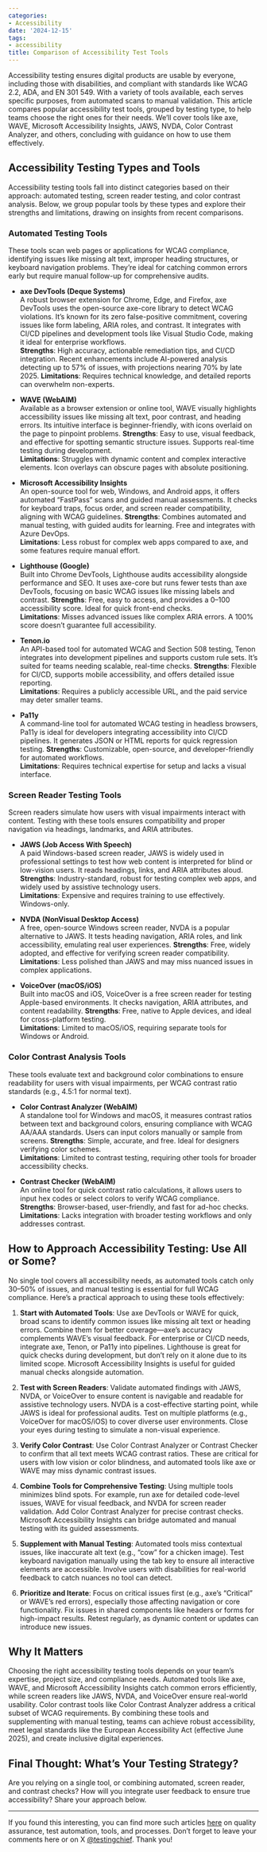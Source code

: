 ```yaml
---
categories:
- Accessibility
date: '2024-12-15'
tags:
- accessibility
title: Comparison of Accessibility Test Tools
---
```


Accessibility testing ensures digital products are usable by everyone, including those with disabilities, and compliant with standards like WCAG 2.2, ADA, and EN 301 549. With a variety of tools available, each serves specific purposes, from automated scans to manual validation. This article compares popular accessibility test tools, grouped by testing type, to help teams choose the right ones for their needs. We’ll cover tools like axe, WAVE, Microsoft Accessibility Insights, JAWS, NVDA, Color Contrast Analyzer, and others, concluding with guidance on how to use them effectively.

## Accessibility Testing Types and Tools

Accessibility testing tools fall into distinct categories based on their approach: automated testing, screen reader testing, and color contrast analysis. Below, we group popular tools by these types and explore their strengths and limitations, drawing on insights from recent comparisons.[](https://blog.scottlogic.com/2023/09/27/accessibility-tooling-wave-vs-axe.html)[](https://accessibility-test.org/blog/compare/eaa-compliance-tool-axe-vs-wave-vs-lighthouse-comparison/)[](https://dev.to/maria_bueno/2025-guide-best-10-accessibility-testing-tools-automated-41)

### Automated Testing Tools
These tools scan web pages or applications for WCAG compliance, identifying issues like missing alt text, improper heading structures, or keyboard navigation problems. They’re ideal for catching common errors early but require manual follow-up for comprehensive audits.

- **axe DevTools (Deque Systems)**  
  A robust browser extension for Chrome, Edge, and Firefox, axe DevTools uses the open-source axe-core library to detect WCAG violations. It’s known for its zero false-positive commitment, covering issues like form labeling, ARIA roles, and contrast. It integrates with CI/CD pipelines and development tools like Visual Studio Code, making it ideal for enterprise workflows.  
  **Strengths**: High accuracy, actionable remediation tips, and CI/CD integration. Recent enhancements include AI-powered analysis detecting up to 57% of issues, with projections nearing 70% by late 2025.  [](https://accessibility-test.org/blog/compare/eaa-compliance-tool-axe-vs-wave-vs-lighthouse-comparison/)[](https://dev.to/maria_bueno/2025-guide-best-10-accessibility-testing-tools-automated-41)
  **Limitations**: Requires technical knowledge, and detailed reports can overwhelm non-experts.  

- **WAVE (WebAIM)**  
  Available as a browser extension or online tool, WAVE visually highlights accessibility issues like missing alt text, poor contrast, and heading errors. Its intuitive interface is beginner-friendly, with icons overlaid on the page to pinpoint problems.  [](https://blog.scottlogic.com/2023/09/27/accessibility-tooling-wave-vs-axe.html)
  **Strengths**: Easy to use, visual feedback, and effective for spotting semantic structure issues. Supports real-time testing during development.  
  **Limitations**: Struggles with dynamic content and complex interactive elements. Icon overlays can obscure pages with absolute positioning.  [](https://www.prometsource.com/blog/best-automated-web-accessibility-tools)[](https://engineering.deptagency.com/testing-accessibility)

- **Microsoft Accessibility Insights**  
  An open-source tool for web, Windows, and Android apps, it offers automated “FastPass” scans and guided manual assessments. It checks for keyboard traps, focus order, and screen reader compatibility, aligning with WCAG guidelines.  [](https://dev.to/maria_bueno/2025-guide-best-10-accessibility-testing-tools-automated-41)[](https://www.lambdatest.com/blog/accessibility-testing-tools/)
  **Strengths**: Combines automated and manual testing, with guided audits for learning. Free and integrates with Azure DevOps.  
  **Limitations**: Less robust for complex web apps compared to axe, and some features require manual effort.  

- **Lighthouse (Google)**  
  Built into Chrome DevTools, Lighthouse audits accessibility alongside performance and SEO. It uses axe-core but runs fewer tests than axe DevTools, focusing on basic WCAG issues like missing labels and contrast.  [](https://accessibility-test.org/blog/compare/eaa-compliance-tool-axe-vs-wave-vs-lighthouse-comparison/)[](https://www.prometsource.com/blog/best-automated-web-accessibility-tools)
  **Strengths**: Free, easy to access, and provides a 0–100 accessibility score. Ideal for quick front-end checks.  
  **Limitations**: Misses advanced issues like complex ARIA errors. A 100% score doesn’t guarantee full accessibility.  [](https://engineering.deptagency.com/testing-accessibility)

- **Tenon.io**  
  An API-based tool for automated WCAG and Section 508 testing, Tenon integrates into development pipelines and supports custom rule sets. It’s suited for teams needing scalable, real-time checks.  [](https://dev.to/maria_bueno/2025-guide-best-10-accessibility-testing-tools-automated-41)[](https://www.lambdatest.com/blog/accessibility-testing-tools/)
  **Strengths**: Flexible for CI/CD, supports mobile accessibility, and offers detailed issue reporting.  
  **Limitations**: Requires a publicly accessible URL, and the paid service may deter smaller teams.  [](https://engineering.deptagency.com/testing-accessibility)

- **Pa11y**  
  A command-line tool for automated WCAG testing in headless browsers, Pa11y is ideal for developers integrating accessibility into CI/CD pipelines. It generates JSON or HTML reports for quick regression testing.  [](https://dev.to/maria_bueno/2025-guide-best-10-accessibility-testing-tools-automated-41)[](https://www.lambdatest.com/blog/accessibility-testing-tools/)
  **Strengths**: Customizable, open-source, and developer-friendly for automated workflows.  
  **Limitations**: Requires technical expertise for setup and lacks a visual interface.  

### Screen Reader Testing Tools
Screen readers simulate how users with visual impairments interact with content. Testing with these tools ensures compatibility and proper navigation via headings, landmarks, and ARIA attributes.

- **JAWS (Job Access With Speech)**  
  A paid Windows-based screen reader, JAWS is widely used in professional settings to test how web content is interpreted for blind or low-vision users. It reads headings, links, and ARIA attributes aloud.  [](https://www.lambdatest.com/blog/accessibility-testing-tools/)
  **Strengths**: Industry-standard, robust for testing complex web apps, and widely used by assistive technology users.  
  **Limitations**: Expensive and requires training to use effectively. Windows-only.  

- **NVDA (NonVisual Desktop Access)**  
  A free, open-source Windows screen reader, NVDA is a popular alternative to JAWS. It tests heading navigation, ARIA roles, and link accessibility, emulating real user experiences.  [](https://blog.scottlogic.com/2023/09/27/accessibility-tooling-wave-vs-axe.html)[](https://www.lambdatest.com/blog/accessibility-testing-tools/)
  **Strengths**: Free, widely adopted, and effective for verifying screen reader compatibility.  
  **Limitations**: Less polished than JAWS and may miss nuanced issues in complex applications.  

- **VoiceOver (macOS/iOS)**  
  Built into macOS and iOS, VoiceOver is a free screen reader for testing Apple-based environments. It checks navigation, ARIA attributes, and content readability.  [](https://www.lambdatest.com/blog/accessibility-testing-tools/)
  **Strengths**: Free, native to Apple devices, and ideal for cross-platform testing.  
  **Limitations**: Limited to macOS/iOS, requiring separate tools for Windows or Android.  

### Color Contrast Analysis Tools
These tools evaluate text and background color combinations to ensure readability for users with visual impairments, per WCAG contrast ratio standards (e.g., 4.5:1 for normal text).

- **Color Contrast Analyzer (WebAIM)**  
  A standalone tool for Windows and macOS, it measures contrast ratios between text and background colors, ensuring compliance with WCAG AA/AAA standards. Users can input colors manually or sample from screens.  [](https://www.lambdatest.com/blog/accessibility-testing-tools/)
  **Strengths**: Simple, accurate, and free. Ideal for designers verifying color schemes.  
  **Limitations**: Limited to contrast testing, requiring other tools for broader accessibility checks.  

- **Contrast Checker (WebAIM)**  
  An online tool for quick contrast ratio calculations, it allows users to input hex codes or select colors to verify WCAG compliance.  
  **Strengths**: Browser-based, user-friendly, and fast for ad-hoc checks.  
  **Limitations**: Lacks integration with broader testing workflows and only addresses contrast.  

## How to Approach Accessibility Testing: Use All or Some?

No single tool covers all accessibility needs, as automated tools catch only 30–50% of issues, and manual testing is essential for full WCAG compliance. Here’s a practical approach to using these tools effectively:[](https://www.prometsource.com/blog/best-automated-web-accessibility-tools)

1. **Start with Automated Tools**: Use axe DevTools or WAVE for quick, broad scans to identify common issues like missing alt text or heading errors. Combine them for better coverage—axe’s accuracy complements WAVE’s visual feedback. For enterprise or CI/CD needs, integrate axe, Tenon, or Pa11y into pipelines. Lighthouse is great for quick checks during development, but don’t rely on it alone due to its limited scope. Microsoft Accessibility Insights is useful for guided manual checks alongside automation.[](https://blog.scottlogic.com/2023/09/27/accessibility-tooling-wave-vs-axe.html)[](https://accessibility-test.org/blog/compare/eaa-compliance-tool-axe-vs-wave-vs-lighthouse-comparison/)[](https://dev.to/maria_bueno/2025-guide-best-10-accessibility-testing-tools-automated-41)

2. **Test with Screen Readers**: Validate automated findings with JAWS, NVDA, or VoiceOver to ensure content is navigable and readable for assistive technology users. NVDA is a cost-effective starting point, while JAWS is ideal for professional audits. Test on multiple platforms (e.g., VoiceOver for macOS/iOS) to cover diverse user environments. Close your eyes during testing to simulate a non-visual experience.[](https://www.lambdatest.com/blog/accessibility-testing-tools/)[](https://moderntribeagency.com/blog/must-have-tools-for-evaluating-web-accessibility/)

3. **Verify Color Contrast**: Use Color Contrast Analyzer or Contrast Checker to confirm that all text meets WCAG contrast ratios. These are critical for users with low vision or color blindness, and automated tools like axe or WAVE may miss dynamic contrast issues.[](https://blog.scottlogic.com/2023/09/27/accessibility-tooling-wave-vs-axe.html)[](https://www.lambdatest.com/blog/accessibility-testing-tools/)

4. **Combine Tools for Comprehensive Testing**: Using multiple tools minimizes blind spots. For example, run axe for detailed code-level issues, WAVE for visual feedback, and NVDA for screen reader validation. Add Color Contrast Analyzer for precise contrast checks. Microsoft Accessibility Insights can bridge automated and manual testing with its guided assessments.[](https://moderntribeagency.com/blog/must-have-tools-for-evaluating-web-accessibility/)

5. **Supplement with Manual Testing**: Automated tools miss contextual issues, like inaccurate alt text (e.g., “cow” for a chicken image). Test keyboard navigation manually using the tab key to ensure all interactive elements are accessible. Involve users with disabilities for real-world feedback to catch nuances no tool can detect.[](https://www.prometsource.com/blog/best-automated-web-accessibility-tools)[](https://moderntribeagency.com/blog/must-have-tools-for-evaluating-web-accessibility/)

6. **Prioritize and Iterate**: Focus on critical issues first (e.g., axe’s “Critical” or WAVE’s red errors), especially those affecting navigation or core functionality. Fix issues in shared components like headers or forms for high-impact results. Retest regularly, as dynamic content or updates can introduce new issues.[](https://moderntribeagency.com/blog/must-have-tools-for-evaluating-web-accessibility/)

## Why It Matters

Choosing the right accessibility testing tools depends on your team’s expertise, project size, and compliance needs. Automated tools like axe, WAVE, and Microsoft Accessibility Insights catch common errors efficiently, while screen readers like JAWS, NVDA, and VoiceOver ensure real-world usability. Color contrast tools like Color Contrast Analyzer address a critical subset of WCAG requirements. By combining these tools and supplementing with manual testing, teams can achieve robust accessibility, meet legal standards like the European Accessibility Act (effective June 2025), and create inclusive digital experiences.[](https://accessibility-test.org/blog/compare/eaa-compliance-tool-axe-vs-wave-vs-lighthouse-comparison/)[](https://engineering.deptagency.com/testing-accessibility)

## Final Thought: What’s Your Testing Strategy?

Are you relying on a single tool, or combining automated, screen reader, and contrast checks? How will you integrate user feedback to ensure true accessibility? Share your approach below.



* * *

If you found this interesting, you can find more such articles
[here](https://skthetester.github.io/) on quality assurance, test automation,
tools, and processes. Don’t forget to leave your comments here or on X
[@testingchief](https://x.com/testingchief). Thank you!